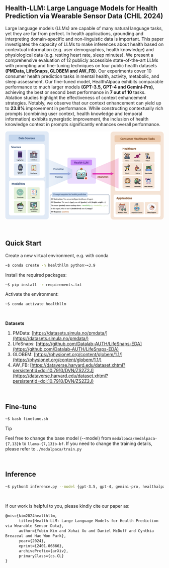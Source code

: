 
## Health-LLM: Large Language Models for Health Prediction via Wearable Sensor Data (CHIL 2024)

Large language models (LLMs) are capable of many natural language tasks, yet they are far from perfect. In health applications, grounding and interpreting domain-specific and non-linguistic data is important. This paper investigates the capacity of LLMs to make inferences about health based on contextual information (e.g. user demographics, health knowledge) and physiological data (e.g. resting heart rate, sleep minutes). We present a comprehensive evaluation of 12 publicly accessible state-of-the-art LLMs with prompting and fine-tuning techniques on four public health datasets **(PMData, LifeSnaps, GLOBEM and AW_FB)**. Our experiments cover 10 consumer health prediction tasks in mental health, activity, metabolic, and sleep assessment. Our fine-tuned model, HealthAlpaca exhibits comparable performance to much larger models **(GPT-3.5, GPT-4 and Gemini-Pro)**, achieving the best or second best performance in **7 out of 10** tasks. Ablation studies highlight the effectiveness of context enhancement strategies. Notably, we observe that our context enhancement can yield up to **23.8%** improvement in performance. While constructing contextually rich prompts (combining user context, health knowledge and temporal information) exhibits synergistic improvement, the inclusion of health knowledge context in prompts significantly enhances overall performance.

<p align="center">
  <img width="900" src="framework.png">
</p>

<br>

## Quick Start

Create a new virtual environment, e.g. with conda

```bash
~$ conda create -n healthllm python>=3.9
```


Install the required packages:
```bash
~$ pip install -r requirements.txt
```

Activate the environment:
```bash
~$ conda activate healthllm
```

<br>

**Datasets**

1) PMData: [https://datasets.simula.no/pmdata/](https://datasets.simula.no/pmdata/)
2) LifeSnaps: [https://github.com/Datalab-AUTH/LifeSnaps-EDA](https://github.com/Datalab-AUTH/LifeSnaps-EDA)
3) GLOBEM: [https://physionet.org/content/globem/1.1/](https://physionet.org/content/globem/1.1/)
4) AW_FB: [https://dataverse.harvard.edu/dataset.xhtml?persistentId=doi:10.7910/DVN/ZS2Z2J](https://dataverse.harvard.edu/dataset.xhtml?persistentId=doi:10.7910/DVN/ZS2Z2J)

<br>

## Fine-tune

```bash
~$ bash finetune.sh
```

> [!TIP]
> Feel free to change the base model (--model) from ``medalpaca/medalpaca-{7,13}b`` to ``llama-{7,13}b-bf``.
> If you need to change the training details, please refer to ``./medalpaca/train.py``

<br>

## Inference

```bash
~$ python3 inference.py --model {gpt-3.5, gpt-4, gemini-pro, healthalpaca}
```

<br>

If our work is helpful to you, please kindly cite our paper as:

```
@misc{kim2024healthllm,
      title={Health-LLM: Large Language Models for Health Prediction via Wearable Sensor Data}, 
      author={Yubin Kim and Xuhai Xu and Daniel McDuff and Cynthia Breazeal and Hae Won Park},
      year={2024},
      eprint={2401.06866},
      archivePrefix={arXiv},
      primaryClass={cs.CL}
}
```

